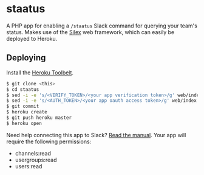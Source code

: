 # staatus

A PHP app for enabling a `/staatus` Slack command for querying your team's status. Makes use of the [Silex](http://silex.sensiolabs.org/) web framework, which can easily be deployed to Heroku.

## Deploying

Install the [Heroku Toolbelt](https://toolbelt.heroku.com/).

```sh
$ git clone <this>
$ cd staatus
$ sed -i -e 's/<VERIFY_TOKEN>/<your app verification token>/g' web/index.php
$ sed -i -e 's/<AUTH_TOKEN>/<your app oauth access token>/g' web/index.php
$ git commit
$ heroku create
$ git push heroku master
$ heroku open
```

Need help connecting this app to Slack? [Read the manual](https://api.slack.com/slash-commands). Your app will require the following permissions:
- channels:read
- usergroups:read
- users:read